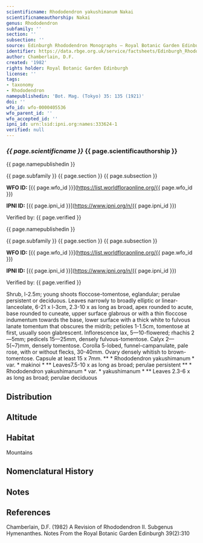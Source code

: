 ```yaml
---
scientificname: Rhododendron yakushimanum Nakai
scientificnameauthorship: Nakai
genus: Rhododendron
subfamily: ''
section: ''
subsection: ''
source: Edinburgh Rhododendron Monographs – Royal Botanic Garden Edinburgh
identifier: https://data.rbge.org.uk/service/factsheets/Edinburgh_Rhododendron_Monographs.xhtml
author: Chamberlain, D.F.
created: '1982'
rights holder: Royal Botanic Garden Edinburgh
license: ''
tags:
- taxonomy
- Rhododendron
namepublishedin: 'Bot. Mag. (Tokyo) 35: 135 (1921)'
doi: ''
wfo_id: wfo-0000405536
wfo_parent_id: ''
wfo_accepted_id: ''
ipni_id: urn:lsid:ipni.org:names:333624-1
verified: null
---
```

### _{{ page.scientificname }}_ {{ page.scientificauthorship }}
 {{ page.namepublishedin }}

{{ page.subfamily }} {{ page.section }} {{ page.subsection }}

**WFO ID:** [{{ page.wfo_id }}](https://list.worldfloraonline.org/{{ page.wfo_id }})

**IPNI ID:** [{{ page.ipni_id }}](https://www.ipni.org/n/{{ page.ipni_id }})

Verified by: {{ page.verified }}

 {{ page.namepublishedin }}

{{ page.subfamily }} {{ page.section }} {{ page.subsection }}

**WFO ID:** [{{ page.wfo_id }}](https://list.worldfloraonline.org/{{ page.wfo_id }})

**IPNI ID:** [{{ page.ipni_id }}](https://www.ipni.org/n/{{ page.ipni_id }})

Verified by: {{ page.verified }}



Shrub, l-2.5m; young shoots floccose-tomentose, eglandular; perulae persistent or deciduous. Leaves narrowly to broadly elliptic or linear-lanceolate, 6-21 x l-3cm, 2.3-10 x as long as broad, apex rounded to acute, base rounded to cuneate, upper surface glabrous or with a thin floccose indumentum towards the base, lower surface with a thick white to fulvous lanate tomentum that obscures the midrib; petioles 1-1.5cm, tomentose at first, usually soon glabrescent. Inflorescence lax, 5—10-flowered; rhachis 2—5mm; pedicels 15—25mm, densely fulvous-tomentose. Calyx 2—5(~7)mm, densely tomentose. Corolla 5-lobed, funnel-campanulate, pale rose, with or without flecks, 30-40mm. Ovary densely whitish to brown-tomentose. Capsule at least 15 x 7mm. ** * Rhododendron yakushimanum * var. * makinoi * ** Leaves7.5-10 x as long as broad; perulae persistent ** * Rhododendron yakushimanum * var. * yakushimanum * ** Leaves 2.3-6 x as long as broad; perulae deciduous

## Distribution


## Altitude


## Habitat
Mountains

## Nomenclatural History

                       
## Notes


## References

Chamberlain, D.F. (1982) A Revision of Rhododendron II. Subgenus Hymenanthes. Notes From the Royal Botanic Garden Edinburgh 39(2):310
